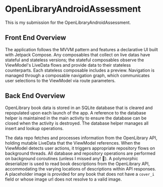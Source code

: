 ﻿# OpenLibraryAndroidAssessment

 This is my submission for the OpenLibraryAndroidAssessment.

## Front End Overview
  The application follows the MVVM pattern and features a declarative UI built with Jetpack Compose. Any composables that collect on live datas have stateful and stateless versions; the stateful composables observe the ViewModel's LiveData flows and provide data to their stateless counterparts. Each stateless composable includes a preview. Navigation is managed through a composable navigation graph, which communicates user selections to the ViewModel via route parameters.

## Back End Overview
  OpenLibrary book data is stored in an SQLite database that is cleared and repopulated upon each launch of the app. A reference to the database helper is maintained in the main activity to ensure the database can be closed when the activity is destroyed. The database helper manages all insert and lookup operations.
  
  The data repo fetches and processes information from the OpenLibrary API, holding mutable LiveData that the ViewModel references. When the ViewModel detects user actions, it triggers appropriate repository flows on background threads. All database and repository operations are performed on background coroutines (unless I missed any! 😬). A polymorphic deserializer is used to read book descriptions from the OpenLibrary API, accommodating the varying locations of descriptions within API responses. A placeholder image is provided for any book that does not have a `cover_i` field or whose image url does not resolve to a valid image.
 
